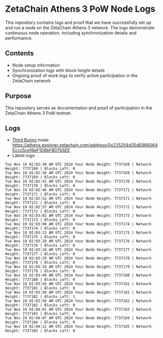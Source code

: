# ZetaChain Athens 3 PoW Node Logs
This repository contains logs and proof that we have successfully set up and run a node on the ZetaChain Athens 3 network. The logs demonstrate continuous node operation, including synchronization details and performance.

## Contents
- Node setup information
- Synchronization logs with block height details
- Ongoing proof of work logs to verify active participation in the ZetaChain network

## Purpose
This repository serves as documentation and proof of participation in the ZetaChain Athens 3 PoW testnet.

## Logs

- [Third Bunny](https://thirdbunny.xyz/) node: https://athens.explorer.zetachain.com/address/0x225254d35dE666064Eccc5ce16eF1D8bF8D7b5EE
- Latest logs:
```
Tue Nov 19 02:02:30 AM UTC 2024 Your Node Height: 7737168 | Network Height: 7737168 | Blocks Left: 0
Tue Nov 19 02:02:36 AM UTC 2024 Your Node Height: 7737169 | Network Height: 7737169 | Blocks Left: 0
Tue Nov 19 02:02:41 AM UTC 2024 Your Node Height: 7737170 | Network Height: 7737170 | Blocks Left: 0
Tue Nov 19 02:02:46 AM UTC 2024 Your Node Height: 7737171 | Network Height: 7737171 | Blocks Left: 0
Tue Nov 19 02:02:52 AM UTC 2024 Your Node Height: 7737171 | Network Height: 7737171 | Blocks Left: 0
Tue Nov 19 02:02:57 AM UTC 2024 Your Node Height: 7737172 | Network Height: 7737172 | Blocks Left: 0
Tue Nov 19 02:03:02 AM UTC 2024 Your Node Height: 7737173 | Network Height: 7737173 | Blocks Left: 0
Tue Nov 19 02:03:08 AM UTC 2024 Your Node Height: 7737174 | Network Height: 7737174 | Blocks Left: 0
Tue Nov 19 02:03:13 AM UTC 2024 Your Node Height: 7737175 | Network Height: 7737175 | Blocks Left: 0
Tue Nov 19 02:03:18 AM UTC 2024 Your Node Height: 7737176 | Network Height: 7737176 | Blocks Left: 0
Tue Nov 19 02:03:24 AM UTC 2024 Your Node Height: 7737177 | Network Height: 7737177 | Blocks Left: 0
Tue Nov 19 02:03:29 AM UTC 2024 Your Node Height: 7737178 | Network Height: 7737178 | Blocks Left: 0
Tue Nov 19 02:03:34 AM UTC 2024 Your Node Height: 7737179 | Network Height: 7737179 | Blocks Left: 0
Tue Nov 19 02:03:40 AM UTC 2024 Your Node Height: 7737180 | Network Height: 7737180 | Blocks Left: 0
Tue Nov 19 02:03:45 AM UTC 2024 Your Node Height: 7737181 | Network Height: 7737181 | Blocks Left: 0
Tue Nov 19 02:03:50 AM UTC 2024 Your Node Height: 7737181 | Network Height: 7737182 | Blocks Left: 1
Tue Nov 19 02:03:56 AM UTC 2024 Your Node Height: 7737182 | Network Height: 7737182 | Blocks Left: 0
Tue Nov 19 02:04:01 AM UTC 2024 Your Node Height: 7737183 | Network Height: 7737183 | Blocks Left: 0
Tue Nov 19 02:04:07 AM UTC 2024 Your Node Height: 7737184 | Network Height: 7737184 | Blocks Left: 0
Tue Nov 19 02:04:12 AM UTC 2024 Your Node Height: 7737185 | Network Height: 7737185 | Blocks Left: 0
```
